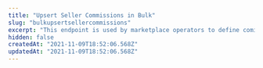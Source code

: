 ```yaml
---
title: "Upsert Seller Commissions in Bulk"
slug: "bulkupsertsellercommissions"
excerpt: "This endpoint is used by marketplace operators to define comissions for multiple categories."
hidden: false
createdAt: "2021-11-09T18:52:06.568Z"
updatedAt: "2021-11-09T18:52:06.568Z"
---
```

